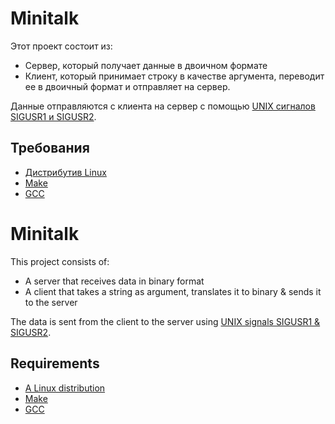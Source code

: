 # Minitalk

Этот проект состоит из:
 - Сервер, который получает данные в двоичном формате
 - Клиент, который принимает строку в качестве аргумента, переводит ее в двоичный формат и отправляет на сервер.

Данные отправляются с клиента на сервер с помощью [UNIX сигналов SIGUSR1 и SIGUSR2](https://www.gnu.org/software/libc/manual/html_node/Miscellaneous-Signals.html).

## Требования

 - [Дистрибутив Linux](https://en.wikipedia.org/wiki/Linux_distribution)
 - [Make](https://www.gnu.org/software/make/)
 - [GCC](https://gcc.gnu.org/)
 

# Minitalk

This project consists of:
 - A server that receives data in binary format
 - A client that takes a string as argument, translates it to binary & sends it to the server

The data is sent from the client to the server using [UNIX signals SIGUSR1 & SIGUSR2](https://www.gnu.org/software/libc/manual/html_node/Miscellaneous-Signals.html).

## Requirements

 - [A Linux distribution](https://en.wikipedia.org/wiki/Linux_distribution)
 - [Make](https://www.gnu.org/software/make/)
 - [GCC](https://gcc.gnu.org/)
